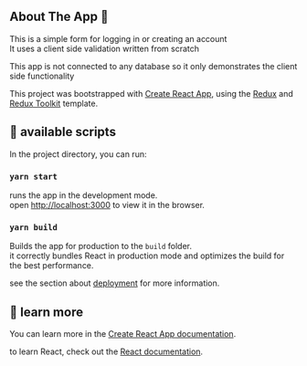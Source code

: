 ## About The App :wave:
This is a simple form for logging in or creating an account<br/>
It uses a client side validation written from scratch



This app is not connected to any database so it only demonstrates the client side functionality<br/>



This project was bootstrapped with [Create React App](https://github.com/facebook/create-react-app), using the [Redux](https://redux.js.org/) and [Redux Toolkit](https://redux-toolkit.js.org/) template.

## :eyes: available scripts

In the project directory, you can run:

### `yarn start`

runs the app in the development mode.<br />
open [http://localhost:3000](http://localhost:3000) to view it in the browser.

### `yarn build`

Builds the app for production to the `build` folder.<br />
it correctly bundles React in production mode and optimizes the build for the best performance.

see the section about [deployment](https://facebook.github.io/create-react-app/docs/deployment) for more information.


## :eyes: learn more

You can learn more in the [Create React App documentation](https://facebook.github.io/create-react-app/docs/getting-started).

to learn React, check out the [React documentation](https://reactjs.org/).
